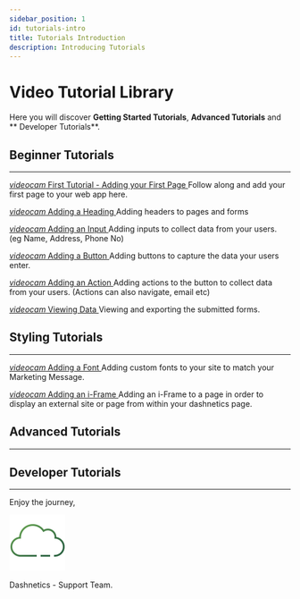 ```yaml
---
sidebar_position: 1
id: tutorials-intro
title: Tutorials Introduction
description: Introducing Tutorials
---
```


# Video Tutorial Library

Here you will discover **Getting Started Tutorials**, **Advanced Tutorials** and ** Developer Tutorials**.


## Beginner Tutorials
---
[<i className="material-icons-h2">videocam</i> First Tutorial - Adding your First Page ](/vids/Dashnetics-addpage.mp4)
Follow along and add your first page to your web app here.

[<i className="material-icons-h2">videocam</i> Adding a Heading ](/vids/Dashnetics-addheader.mp4)
Adding headers to pages and forms

[<i className="material-icons-h2">videocam</i> Adding an Input ](/vids/Dashnetics-addinputs.mp4)
Adding inputs to collect data from your users. (eg Name, Address, Phone No)

[<i className="material-icons-h2">videocam</i> Adding a Button ](/vids/Dashnetics-addbutton.mp4)
Adding buttons to capture the data your users enter.

[<i className="material-icons-h2">videocam</i> Adding an Action ](/vids/Dashnetics-addaction.mp4)
Adding actions to the button to collect data from your users. (Actions can also navigate, email etc) 

[<i className="material-icons-h2">videocam</i> Viewing Data ](/vids/Dashnetics-submittedforms.mp4)
Viewing and exporting the submitted forms. 

## Styling Tutorials
---
[<i className="material-icons-h2">videocam</i> Adding a Font ](/vids/Dashnetics-addfont.mp4)
Adding custom fonts to your site to match your Marketing Message. 

[<i className="material-icons-h2">videocam</i> Adding an i-Frame ](/vids/Dashnetics-addiframe.mp4)
Adding an i-Frame to a page in order to display an external site or page from within your dashnetics page. 

## Advanced Tutorials
---

## Developer Tutorials
---

<div className="features-icon-container"></div>


Enjoy the journey, 

[ ![](/img/favicon.png) ](https://dashnetics.com.au)

Dashnetics - Support Team.


